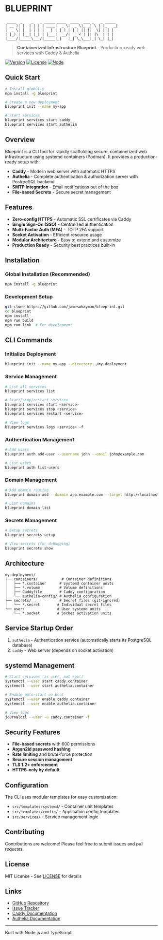 # BLUEPRINT

```
 ____  _    _   _ _____ ____  ____  ___ _   _ _____ 
| __ )| |  | | | | ____|  _ \|  _ \|_ _| \ | |_   _|
|  _ \| |  | | | |  _| | |_) | |_) || ||  \| | | |  
| |_) | |__| |_| | |___|  __/|  _ < | || |\  | | |  
|____/|_____\___/|_____|_|   |_| \_\___|_| \_| |_|  
```

> **Containerized Infrastructure Blueprint** - Production-ready web services with Caddy & Authelia

[![Version](https://img.shields.io/badge/version-1.2.6-blue.svg)](https://github.com/jameswhayman/blueprint)
[![License](https://img.shields.io/badge/license-MIT-green.svg)](LICENSE)
[![Node](https://img.shields.io/badge/node-%3E%3D18.0.0-brightgreen.svg)](https://nodejs.org)

## Quick Start

```bash
# Install globally
npm install -g blueprint

# Create a new deployment
blueprint init --name my-app

# Start services
blueprint services start caddy
blueprint services start authelia
```

## Overview

Blueprint is a CLI tool for rapidly scaffolding secure, containerized web infrastructure using systemd containers (Podman). It provides a production-ready setup with:

- **Caddy** - Modern web server with automatic HTTPS
- **Authelia** - Complete authentication & authorization server with PostgreSQL backend
- **SMTP Integration** - Email notifications out of the box
- **File-based Secrets** - Secure secret management

## Features

- **Zero-config HTTPS** - Automatic SSL certificates via Caddy
- **Single Sign-On (SSO)** - Centralized authentication
- **Multi-Factor Auth (MFA)** - TOTP 2FA support
- **Socket Activation** - Efficient resource usage
- **Modular Architecture** - Easy to extend and customize
- **Production Ready** - Security best practices built-in

## Installation

### Global Installation (Recommended)
```bash
npm install -g blueprint
```

### Development Setup
```bash
git clone https://github.com/jameswhayman/blueprint.git
cd blueprint
npm install
npm run build
npm run link  # For development
```

## CLI Commands

### Initialize Deployment
```bash
blueprint init --name my-app --directory ./my-deployment
```

### Service Management
```bash
# List all services
blueprint services list

# Start/stop/restart services
blueprint services start <service>
blueprint services stop <service>
blueprint services restart <service>

# View logs
blueprint services logs <service> -f
```

### Authentication Management
```bash
# Add users
blueprint auth add-user --username john --email john@example.com

# List users
blueprint auth list-users
```

### Domain Management
```bash
# Add domain routing
blueprint domain add --domain app.example.com --target http://localhost:3000

# List domains
blueprint domain list
```

### Secrets Management
```bash
# Setup secrets
blueprint secrets setup

# View secrets (for debugging)
blueprint secrets show
```

## Architecture

```
my-deployment/
├── containers/           # Container definitions
│   ├── *.container      # systemd container units
│   ├── *.volume         # Volume definitions
│   ├── Caddyfile        # Caddy configuration
│   └── authelia-config/ # Authelia configuration
├── secrets/             # Secret files (git-ignored)
│   └── *.secret        # Individual secret files
└── user/               # User systemd units
    └── *.socket        # Socket activation units
```

## Service Startup Order

1. `authelia` - Authentication service (automatically starts its PostgreSQL database)
2. `caddy` - Web server (depends on socket activation)

## systemd Management

```bash
# Start services (as user, not root)
systemctl --user start caddy.container
systemctl --user start authelia.container

# Enable auto-start on boot
systemctl --user enable caddy.container
systemctl --user enable authelia.container

# View logs
journalctl --user -u caddy.container -f
```

## Security Features

- **File-based secrets** with 600 permissions
- **Argon2id password hashing**
- **Rate limiting** and brute-force protection
- **Secure session management**
- **TLS 1.2+ enforcement**
- **HTTPS-only by default**

## Configuration

The CLI uses modular templates for easy customization:

- `src/templates/systemd/` - Container unit templates
- `src/templates/config/` - Application config templates
- `src/services/` - Service management logic

## Contributing

Contributions are welcome! Please feel free to submit issues and pull requests.

## License

MIT License - See [LICENSE](LICENSE) for details

## Links

- [GitHub Repository](https://github.com/jameswhayman/blueprint)
- [Issue Tracker](https://github.com/jameswhayman/blueprint/issues)
- [Caddy Documentation](https://caddyserver.com/docs/)
- [Authelia Documentation](https://www.authelia.com/docs/)

---

Built with Node.js and TypeScript